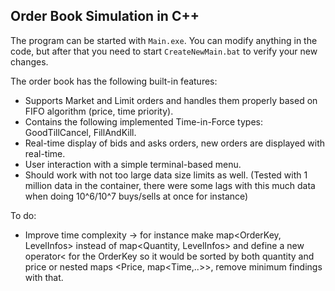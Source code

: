 ## Order Book Simulation in C++

The program can be started with `Main.exe`. You can modify anything in the code, but after that you need to start `CreateNewMain.bat` to verify your new changes.

The order book has the following built-in features:

- Supports Market and Limit orders and handles them properly based on FIFO algorithm (price, time priority).
- Contains the following implemented Time-in-Force types: GoodTillCancel, FillAndKill.
- Real-time display of bids and asks orders, new orders are displayed with real-time.
- User interaction with a simple terminal-based menu.
- Should work with not too large data size limits as well. (Tested with 1 million data in the container, there were some lags with this much data when doing 10^6/10^7 buys/sells at once for instance)

To do:
- Improve time complexity -> for instance make map<OrderKey, LevelInfos> instead of map<Quantity, LevelInfos> and define a new operator< for the OrderKey so it would be sorted by both quantity and price or nested maps <Price, map<Time,..>>, remove minimum findings with that.
